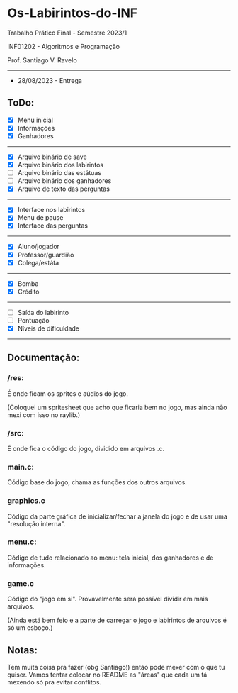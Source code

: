 # Os-Labirintos-do-INF

Trabalho Prático Final - Semestre 2023/1

INF01202 - Algoritmos e Programação

Prof. Santiago V. Ravelo

---

- 28/08/2023 - Entrega

## ToDo:

 - [X] Menu inicial 
 - [x] Informações
 - [x] Ganhadores
---
 - [x] Arquivo binário de save
 - [x] Arquivo binário dos labirintos
 - [ ] Arquivo binário das estátuas
 - [ ] Arquivo binário dos ganhadores
 - [x] Arquivo de texto das perguntas
---
 - [x] Interface nos labirintos
 - [X] Menu de pause
 - [x] Interface das perguntas
---
 - [X] Aluno/jogador
 - [x] Professor/guardião
 - [x] Colega/estáta
---
 - [x] Bomba
 - [x] Crédito
---
 - [ ] Saída do labirinto
 - [ ] Pontuação
 - [x] Níveis de dificuldade
---

## Documentação:

### /res:

É onde ficam os sprites e aúdios do jogo.

(Coloquei um spritesheet que acho que ficaria bem no jogo, mas ainda não mexi com isso no raylib.)

### /src:

É onde fica o código do jogo, dividido em arquivos .c.

### main.c:

Código base do jogo, chama as funções dos outros arquivos.

### graphics.c

Código da parte gráfica de inicializar/fechar a janela do jogo e de usar uma "resolução interna".

### menu.c:

Código de tudo relacionado ao menu: tela inicial, dos ganhadores e de informações.

### game.c

Código do "jogo em si". Provavelmente será possível dividir em mais arquivos.

(Ainda está bem feio e a parte de carregar o jogo e labirintos de arquivos é só um esboço.)

## Notas:

Tem muita coisa pra fazer (obg Santiago!) então pode mexer com o que tu quiser. Vamos tentar colocar no README as "áreas" que cada um tá mexendo só pra evitar conflitos.





